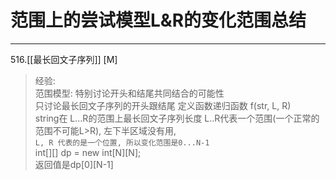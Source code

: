 # 范围上的尝试模型L&R的变化范围总结

---


516.[[最长回文子序列]] [M]   
>经验:  
范围模型: 特别讨论开头和结尾共同结合的可能性  
只讨论最长回文子序列的开头跟结尾
定义函数递归函数 f(str, L, R)  
string在 L...R的范围上最长回文子序列长度
L..R代表一个范围(一个正常的范围不可能L>R), 左下半区域没有用,   
`L, R 代表的是一个位置, 所以变化范围是0...N-1`  
int[][] dp = new int[N][N];   
返回值是dp[0][N-1]
